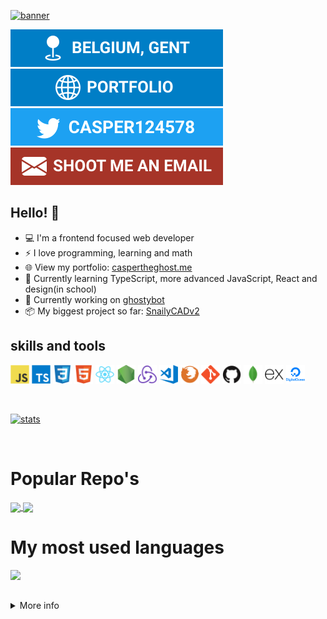 [![banner](https://raw.githubusercontent.com/Dev-CasperTheGhost/Dev-CasperTheGhost/master/images/BannerImg.svg)](https://caspertheghost.me)

[![location](./images/location.svg)](https://www.google.com/maps/place/Ghent/)
[![portfolio](./images/portfolio.svg)](https://caspertheghost.me)
[![twitter](./images/twitter.svg)](https://twitter.com/casper124578)
[![gmail](./images/gmail.svg)](mailto:casper.iversen2@gmail.com)

## Hello! 👋

- 💻 I'm a frontend focused web developer
- ⚡ I love programming, learning and math
- 🌐 View my portfolio: [caspertheghost.me](https://caspertheghost.me/)
- 🌱 Currently learning TypeScript, more advanced JavaScript, React and design(in school)
- 💪 Currently working on [ghostybot](https://github.com/Dev-CasperTheGhost/ghostybot)
- 📦 My biggest project so far: [SnailyCADv2](https://github.com/Dev-CasperTheGhost/snaily-cadv2)

## skills and tools

<code><img height="30" src="https://raw.githubusercontent.com/devicons/devicon/master/icons/javascript/javascript-original.svg"></code>
<code><img height="30" src="https://raw.githubusercontent.com/devicons/devicon/master/icons/typescript/typescript-original.svg"></code>
<code><img height="30" src="https://raw.githubusercontent.com/devicons/devicon/master/icons/css3/css3-original.svg"></code>
<code><img height="30" src="https://raw.githubusercontent.com/devicons/devicon/master/icons/html5/html5-original.svg"></code>
<code><img height="30" src="https://raw.githubusercontent.com/devicons/devicon/master/icons/react/react-original.svg"></code>
<code><img height="30" src="https://raw.githubusercontent.com/github/explore/80688e429a7d4ef2fca1e82350fe8e3517d3494d/topics/nodejs/nodejs.png"></code>
<code><img height="30" src="https://raw.githubusercontent.com/devicons/devicon/master/icons/redux/redux-original.svg"></code>
<code><img height="30" src="https://raw.githubusercontent.com/github/explore/80688e429a7d4ef2fca1e82350fe8e3517d3494d/topics/visual-studio-code/visual-studio-code.png"></code>
<code><img height="30" src="https://raw.githubusercontent.com/devicons/devicon/master/icons/firefox/firefox-plain.svg"></code>
<code><img height="30" src="https://raw.githubusercontent.com/devicons/devicon/master/icons/git/git-plain.svg"></code>
<code><img height="30" src="https://github.com/devicons/devicon/blob/master/icons/github/github-original.svg"></code>
<code><img height="30" src="https://github.com/devicons/devicon/blob/master/icons/mongodb/mongodb-original.svg"></code>
<code><img height="30" src="https://github.com/devicons/devicon/blob/master/icons/express/express-original.svg"></code>
<code><img height="30" src="./images/do_logo.svg"></code>

<br />

[![stats](https://github-readme-stats-6r6chiwoo.vercel.app/api/?username=dev-caspertheghost&hide_border=true&show_owner=false&show_icons=true&title_color=ddd&text_color=bbb&bg_color=181818&hide_border=true&hide_rank=true&count_private=true&include_all_commits=true)](https://github-readme-stats-6r6chiwoo.vercel.app/api/?username=dev-caspertheghost&show_owner=false&show_icons=true&title_color=ddd&text_color=bbb&bg_color=151515&hide_border=true&hide_rank=true&count_private=true&include_all_commits=true)

<br />

<h1>Popular Repo's</h1>
<a href="https://github.com/dev-caspertheghost/notey.app">
  <img align="center" src="https://github-readme-stats-6r6chiwoo.vercel.app/api/pin?username=dev-caspertheghost&repo=notey.app&title_color=ddd&icon_color=4c71f2&text_color=bbb&bg_color=181818&hide_border=true" />
</a>

<a href="https://github.com/dev-caspertheghost/ghostybot">
  <img align="center" src="https://github-readme-stats-6r6chiwoo.vercel.app/api/pin?username=dev-caspertheghost&repo=ghostybot&title_color=ddd&icon_color=4c71f2&text_color=bbb&bg_color=181818&hide_border=true" />
</a>

<br />

<h1>My most used languages</h1>
<img src="https://github-readme-stats-6r6chiwoo.vercel.app/api/top-langs/?username=dev-caspertheghost&layout=compact&theme=dark&bg_color=181818&hide=lua,dart&hide_title=true&hide_border=true" />

<br />

##

<details align="left">
  <summary>More info</summary>

<details>
  
  
  <summary>Other apps</summary>

| name               | link                                     |
| :----------------- | :--------------------------------------- |
| Windows terminal   | <https://github.com/microsoft/terminal>  |
| Windows Powertoys  | <https://github.com/microsoft/powertoys> |
| Visual studio code | <https://code.visualstudio.com>          |
| Figma              | <https://figma.com>                      |
| Postman            | <https://postman.com>                    |
| Discord            | <https://discord.com>                    |

</details>

<details>
  <summary>Firefox Extensions</summary>

| name                      | link                                                                   |
| :------------------------ | :--------------------------------------------------------------------- |
| Styles (for gh dark mode) | <https://github.com/openstyles/stylus>                                 |
| Colorpick eyedroper       | <https://addons.mozilla.org/en-US/firefox/addon/colorpick-eyedropper/> |
| Decentraleyes             | <https://addons.mozilla.org/firefox/addon/decentraleyes/>              |
| Cookie AutoDelete         | <https://addons.mozilla.org/en-US/firefox/addon/cookie-autodelete/>    |
| DuckDuckGo                | <https://duckduckgo.com>                                               |
| Privacy Badger            | <https://privacybadger.org/>                                           |
| github-vscode-icons       | <https://github.com/dderevjanik/github-vscode-icons>                   |
| React Developer Tools     | <https://addons.mozilla.org/en-US/firefox/addon/react-devtools/>       |
| Redux DevTools            | <https://addons.mozilla.org/en-US/firefox/addon/reduxdevtools/>        |

</details>

<details>
  <summary>Visual studio code Extensions</summary>

| name                                          | link                                                                                         |
| :-------------------------------------------- | :------------------------------------------------------------------------------------------- |
| Auto rename tag                               | <https://marketplace.visualstudio.com/items?itemName=formulahendry.auto-rename-tag>          |
| better comments                               | <https://marketplace.visualstudio.com/items?itemName=aaron-bond.better-comments>             |
| Bracket par colorizer                         | <https://marketplace.visualstudio.com/items?itemName=CoenraadS.bracket-pair-colorizer>       |
| Code spell checker                            | <https://marketplace.visualstudio.com/items?itemName=streetsidesoftware.code-spell-checker>  |
| CSS Peek                                      | <https://marketplace.visualstudio.com/items?itemName=pranaygp.vscode-css-peek>               |
| Discord presence                              | <https://marketplace.visualstudio.com/items?itemName=icrawl.discord-vscode>                  |
| docker                                        | <https://marketplace.visualstudio.com/items?itemName=ms-azuretools.vscode-docker>            |
| Error Lens                                    | <https://marketplace.visualstudio.com/items?itemName=usernamehw.errorlens>                   |
| ES7 React/Redux/GraphQL/React-Native snippets | <https://marketplace.visualstudio.com/items?itemName=dsznajder.es7-react-js-snippets>        |
| ESLint                                        | <https://marketplace.visualstudio.com/items?itemName=dbaeumer.vscode-eslint>                 |
| GitHub theme                                  | <https://marketplace.visualstudio.com/items?itemName=GitHub.github-vscode-theme>             |
| GitHub pull requests and issues               | <https://marketplace.visualstudio.com/items?itemName=GitHub.vscode-pull-request-github>      |
| GitLens                                       | <https://marketplace.visualstudio.com/items?itemName=eamodio.gitlens>                        |
| IntelliSense for CSS classnames in HTML       | <https://marketplace.visualstudio.com/items?itemName=Zignd.html-css-class-completion>        |
| JavaScript ES6 code snippets                  | <https://marketplace.visualstudio.com/items?itemName=xabikos.JavaScriptSnippets>             |
| Live Server                                   | <https://marketplace.visualstudio.com/items?itemName=ritwickdey.LiveServer>                  |
| Markdown Preview Github Styling               | <https://marketplace.visualstudio.com/items?itemName=bierner.markdown-preview-github-styles> |
| Material Icon Theme                           | <https://marketplace.visualstudio.com/items?itemName=PKief.material-icon-theme>              |
| npm                                           | <https://marketplace.visualstudio.com/items?itemName=eg2.vscode-npm-script>                  |
| Prettier                                      | <https://marketplace.visualstudio.com/items?itemName=esbenp.prettier-vscode>                 |
| Remote - WSL                                  | <https://marketplace.visualstudio.com/items?itemName=ms-vscode-remote.remote-wsl>            |
| Rest Client                                   | <https://marketplace.visualstudio.com/items?itemName=humao.rest-client>                      |
| Simple React Snippets                         | <https://marketplace.visualstudio.com/items?itemName=burkeholland.simple-react-snippets>     |
| WakaTime                                      | <https://marketplace.visualstudio.com/items?itemName=WakaTime.vscode-wakatime>               |

</details>

</details>
